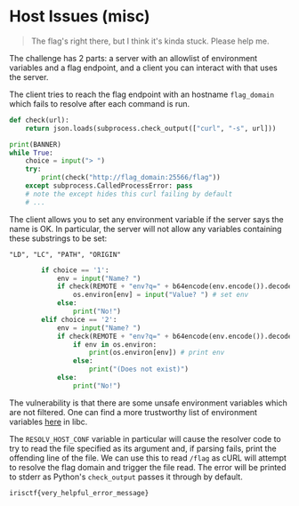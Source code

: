 # Host Issues (misc)
> The flag's right there, but I think it's kinda stuck. Please help me.

The challenge has 2 parts: a server with an allowlist of environment variables and a flag endpoint, and a client you can interact with that uses the server.

The client tries to reach the flag endpoint with an hostname `flag_domain` which fails to resolve after each command is run.
```py
def check(url):
    return json.loads(subprocess.check_output(["curl", "-s", url]))

print(BANNER)
while True:
    choice = input("> ")
    try:
        print(check("http://flag_domain:25566/flag"))
    except subprocess.CalledProcessError: pass
    # note the except hides this curl failing by default
    # ...
```

The client allows you to set any environment variable if the server says the name is OK. In particular, the server will not allow any variables containing these substrings to be set:
```
"LD", "LC", "PATH", "ORIGIN"
```
```py
        if choice == '1':
            env = input("Name? ")
            if check(REMOTE + "env?q=" + b64encode(env.encode()).decode())["ok"]:
                os.environ[env] = input("Value? ") # set env
            else:
                print("No!")
        elif choice == '2':
            env = input("Name? ")
            if check(REMOTE + "env?q=" + b64encode(env.encode()).decode())["ok"]:
                if env in os.environ:
                    print(os.environ[env]) # print env
                else:
                    print("(Does not exist)")
            else:
                print("No!")
```

The vulnerability is that there are some unsafe environment variables which are not filtered. One can find a more trustworthy list of environment variables [here](https://codebrowser.dev/glibc/glibc/sysdeps/generic/unsecvars.h.html) in libc.

The `RESOLV_HOST_CONF` variable in particular will cause the resolver code to try to read the file specified as its argument and, if parsing fails, print the offending line of the file. We can use this to read `/flag` as cURL will attempt to resolve the flag domain and trigger the file read. The error will be printed to stderr as Python's `check_output` passes it through by default.

`irisctf{very_helpful_error_message}`
